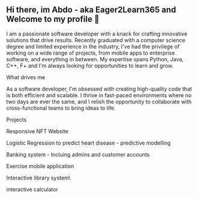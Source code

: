 ## Hi there, im Abdo - aka Eager2Learn365 and Welcome to my profile 👋

I am a passionate software developer with a knack for crafting innovative solutions that drive results. Recently graduated with a computer science degree and limited experience in the industry, I've had the privilege of working on a wide range of projects, from mobile apps to enterprise software, and everything in between. My expertise spans Python, Java, C++, F+ and I'm always looking for opportunities to learn and grow.

<!--
**Eager2Learn365/Eager2Learn365** is a ✨ _special_ ✨ repository because its `README.md` (this file) appears on your GitHub profile.



- 🔭 I’m currently working on ...
- 🌱 I’m currently learning ...
- 👯 I’m looking to collaborate on ...
- 🤔 I’m looking for help with ...
- 💬 Ask me about ...
- 📫 How to reach me: ...
- 😄 Pronouns: ...
- ⚡ Fun fact: ...
-->

What drives me 

As a software developer, I'm obsessed with creating high-quality code that is both efficient and scalable. I thrive in fast-paced environments where no two days are ever the same, and I relish the opportunity to collaborate with cross-functional teams to bring ideas to life.


Projects

Responsive NFT Website

Logistic Regression to predict heart disease - predictive modelling

Banking system - Incluing admins and customer accounts

Exercise mobile application 

Interactive library system\

interactive calculator
